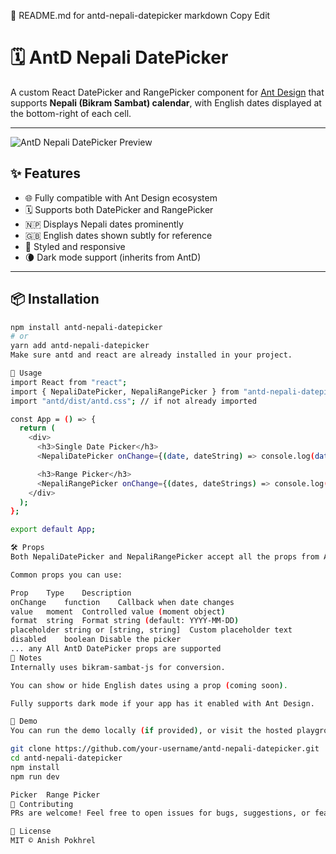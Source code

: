 📄 README.md for antd-nepali-datepicker
markdown
Copy
Edit
# 🗓️ AntD Nepali DatePicker

A custom React DatePicker and RangePicker component for [Ant Design](https://ant.design/) that supports **Nepali (Bikram Sambat) calendar**, with English dates displayed at the bottom-right of each cell.

---

![AntD Nepali DatePicker Preview](https://your-preview-image-link.com) <!-- (Optional preview GIF or image) -->

## ✨ Features

- 🌐 Fully compatible with Ant Design ecosystem
- 🗓️ Supports both DatePicker and RangePicker
- 🇳🇵 Displays Nepali dates prominently
- 🇬🇧 English dates shown subtly for reference
- 🎨 Styled and responsive
- 🌘 Dark mode support (inherits from AntD)

---

## 📦 Installation

```bash
npm install antd-nepali-datepicker
# or
yarn add antd-nepali-datepicker
Make sure antd and react are already installed in your project.

🚀 Usage
import React from "react";
import { NepaliDatePicker, NepaliRangePicker } from "antd-nepali-datepicker";
import "antd/dist/antd.css"; // if not already imported

const App = () => {
  return (
    <div>
      <h3>Single Date Picker</h3>
      <NepaliDatePicker onChange={(date, dateString) => console.log(date, dateString)} />

      <h3>Range Picker</h3>
      <NepaliRangePicker onChange={(dates, dateStrings) => console.log(dates, dateStrings)} />
    </div>
  );
};

export default App;

🛠️ Props
Both NepaliDatePicker and NepaliRangePicker accept all the props from Ant Design’s original components.

Common props you can use:

Prop	Type	Description
onChange	function	Callback when date changes
value	moment	Controlled value (moment object)
format	string	Format string (default: YYYY-MM-DD)
placeholder	string or [string, string]	Custom placeholder text
disabled	boolean	Disable the picker
...	any	All AntD DatePicker props are supported
📌 Notes
Internally uses bikram-sambat-js for conversion.

You can show or hide English dates using a prop (coming soon).

Fully supports dark mode if your app has it enabled with Ant Design.

🧪 Demo
You can run the demo locally (if provided), or visit the hosted playground (coming soon).

git clone https://github.com/your-username/antd-nepali-datepicker.git
cd antd-nepali-datepicker
npm install
npm run dev

Picker	Range Picker
🙌 Contributing
PRs are welcome! Feel free to open issues for bugs, suggestions, or feature requests.

🧾 License
MIT © Anish Pokhrel











